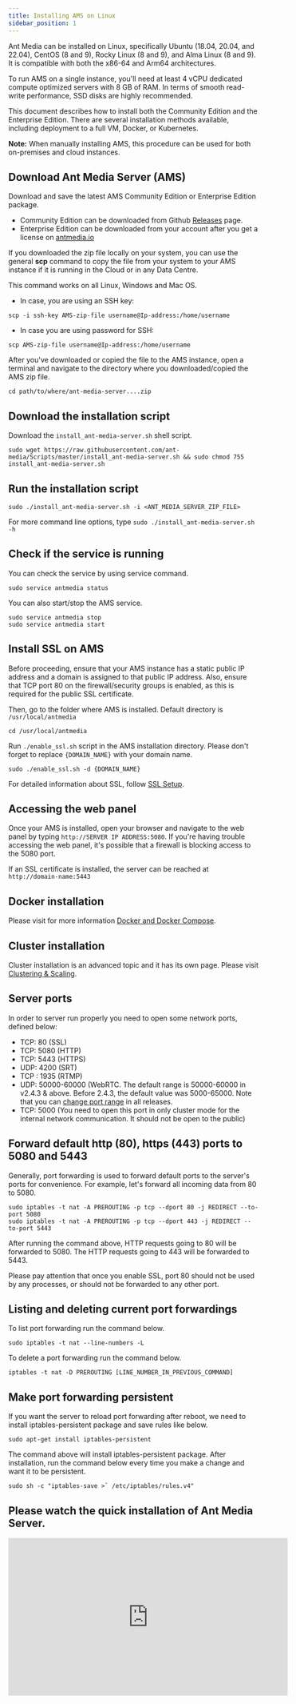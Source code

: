 ```yaml
---
title: Installing AMS on Linux
sidebar_position: 1
---
```


Ant Media can be installed on Linux, specifically Ubuntu (18.04, 20.04, and 22.04), CentOS (8 and 9), Rocky Linux (8 and 9), and Alma Linux (8 and 9). It is compatible with both the x86-64 and Arm64 architectures.

To run AMS on a single instance, you'll need at least 4 vCPU dedicated compute optimized servers with 8 GB of RAM. In terms of smooth read-write performance, SSD disks are highly recommended.

This document describes how to install both the Community Edition and the Enterprise Edition. There are several installation methods available, including deployment to a full VM, Docker, or Kubernetes.

**Note:** When manually installing AMS, this procedure can be used for both on-premises and cloud instances.

## Download Ant Media Server (AMS)

Download and save the latest AMS Community Edition or Enterprise Edition package.

*   Community Edition can be downloaded from Github [Releases](https://github.com/ant-media/Ant-Media-Server/releases) page.
*   Enterprise Edition can be downloaded from your account after you get a license on [antmedia.io](https://antmedia.io/)

If you downloaded the zip file locally on your system, you can use the general **scp** command to copy the file from your system to your AMS instance if it is running in the Cloud or in any Data Centre.

This command works on all Linux, Windows and Mac OS.

 - In case, you are using an SSH key:

```shell
scp -i ssh-key AMS-zip-file username@Ip-address:/home/username
```

 - In case you are using password for SSH:

```shell
scp AMS-zip-file username@Ip-address:/home/username
```
After you've downloaded or copied the file to the AMS instance, open a terminal and navigate to the directory where you downloaded/copied the AMS zip file.

```shell
cd path/to/where/ant-media-server....zip
```

## Download the installation script

Download the ```install_ant-media-server.sh``` shell script.

    sudo wget https://raw.githubusercontent.com/ant-media/Scripts/master/install_ant-media-server.sh && sudo chmod 755 install_ant-media-server.sh

## Run the installation script

    sudo ./install_ant-media-server.sh -i <ANT_MEDIA_SERVER_ZIP_FILE>

For more command line options, type ```sudo ./install_ant-media-server.sh -h```

## Check if the service is running

You can check the service by using service command.

```shell
sudo service antmedia status
```

You can also start/stop the AMS service.

```shell
sudo service antmedia stop
sudo service antmedia start
```

## Install SSL on AMS

Before proceeding, ensure that your AMS instance has a static public IP address and a domain is assigned to that public IP address. Also, ensure that TCP port 80 on the firewall/security groups is enabled, as this is required for the public SSL certificate.

Then, go to the folder where AMS is installed. Default directory is ```/usr/local/antmedia```

```shell
cd /usr/local/antmedia
```

Run ```./enable_ssl.sh``` script in the AMS installation directory. Please don't forget to replace ```{DOMAIN_NAME}``` with your domain name.

```shell
sudo ./enable_ssl.sh -d {DOMAIN_NAME}
```

For detailed information about SSL, follow [SSL Setup](/guides/installing-on-linux/setting-up-ssl/).

## Accessing the web panel

Once your AMS is installed, open your browser and navigate to the web panel by typing ```http://SERVER IP ADDRESS:5080```. If you're having trouble accessing the web panel, it's possible that a firewall is blocking access to the 5080 port.

If an SSL certificate is installed, the server can be reached at 
```http://domain-name:5443```

## Docker installation

Please visit for more information [Docker and Docker Compose](/guides/clustering-and-scaling/docker/docker-and-docker-compose-installation).

## Cluster installation

Cluster installation is an advanced topic and it has its own page. Please visit [Clustering & Scaling](/guides/clustering-and-scaling/cluster-installation/).

## Server ports

In order to server run properly you need to open some network ports, defined below:

*   TCP: 80 (SSL)
*   TCP: 5080 (HTTP)
*   TCP: 5443 (HTTPS)
*   UDP: 4200 (SRT)
*   TCP : 1935 (RTMP)
*   UDP: 50000-60000 (WebRTC. The default range is 50000-60000 in v2.4.3 & above. Before 2.4.3, the default value was 5000-65000. Note that you can [change port range](https://github.com/orgs/ant-media/discussions/4944) in all releases.
*   TCP: 5000 (You need to open this port in only cluster mode for the internal network communication. It should not be open to the public)

## Forward default http (80), https (443) ports to 5080 and 5443

Generally, port forwarding is used to forward default ports to the server's ports for convenience. For example, let's forward all incoming data from 80 to 5080.

```shell
sudo iptables -t nat -A PREROUTING -p tcp --dport 80 -j REDIRECT --to-port 5080
sudo iptables -t nat -A PREROUTING -p tcp --dport 443 -j REDIRECT --to-port 5443
```

After running the command above, HTTP requests going to 80 will be forwarded to 5080. The HTTP requests going to 443 will be forwarded to 5443. 

Please pay attention that once you enable SSL, port 80 should not be used by any processes, or should not be forwarded to any other port.

## Listing and deleting current port forwardings

To list port forwarding run the command below.

```shell
sudo iptables -t nat --line-numbers -L
```

To delete a port forwarding run the command below.

```shell
iptables -t nat -D PREROUTING [LINE_NUMBER_IN_PREVIOUS_COMMAND]
```

## Make port forwarding persistent

If you want the server to reload port forwarding after reboot, we need to install iptables-persistent package and save rules like below.

    sudo apt-get install iptables-persistent

The command above will install iptables-persistent package. After installation, run the command below every time you make a change and want it to be persistent.

    sudo sh -c "iptables-save >` /etc/iptables/rules.v4"

## Please watch the quick installation of Ant Media Server.

<iframe width="560" height="315" src="https://www.youtube.com/embed/0m27oDIb95s" title="YouTube video player" frameborder="0" allow="accelerometer; autoplay; clipboard-write; encrypted-media; gyroscope; picture-in-picture; web-share" allowfullscreen></iframe>
